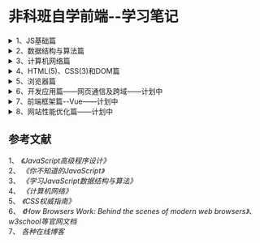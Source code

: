 # 非科班自学前端--学习笔记
<details>
<summary>1、JS基础篇</summary>
  
1.1 [对象的创建和继承](https://github.com/IamHuadong/blogs/issues/1)  
1.2 [对象的浅拷贝和深拷贝](https://github.com/IamHuadong/blogs/issues/2)  
1.3 [new的过程——手写new](https://github.com/IamHuadong/blogs/issues/3)  
1.4 [对闭包的理解（垃圾回收机制）与应用（防抖、节流）](https://github.com/IamHuadong/blogs/issues/8)   
1.5 [js的异步回调、Promise及其手写](https://github.com/IamHuadong/blogs/issues/9)  
1.6 [this的指向及其4种绑定规则 ](https://github.com/IamHuadong/blogs/issues/10)  
</details>
<details>
<summary>2、数据结构与算法篇</summary>
  
2.1 [栈和队列——2个栈实现队列](https://github.com/IamHuadong/blogs/issues/4)  
2.2 [链表——js实现链表类及其方法](https://github.com/IamHuadong/blogs/issues/5)  
2.3 排序算法——[冒泡排序](https://github.com/IamHuadong/blogs/issues/6) | [归并排序](https://github.com/IamHuadong/blogs/issues/11) | [快速排序](https://github.com/IamHuadong/blogs/issues/7)  
2.4 [二叉树、堆的一些概念](https://github.com/IamHuadong/blogs/issues/12)  
2.5 [二叉树类的创建及前、中、后续遍历](https://github.com/IamHuadong/blogs/issues/13)  
</details>
<details>
<summary>3、计算机网络篇</summary>
  
3.1 [计算机网络的体系结构及其各层的作用](https://github.com/IamHuadong/blogs/issues/14)  
3.2 [网络层要点](https://github.com/IamHuadong/blogs/issues/15)  
3.3 [运输层要点](https://github.com/IamHuadong/blogs/issues/16)  
3.4 [应用层要点](https://github.com/IamHuadong/blogs/issues/17)  
3.5 [应用层协议——HTTP/1.0、1.1及2.0](https://github.com/IamHuadong/blogs/issues/18)  
3.6 [密码体制及应用——HTTPS](https://github.com/IamHuadong/blogs/issues/19)  
</details>
<details>
<summary>4、HTML(5)、CSS(3)和DOM篇</summary>
  
4.1 [HTML元素类型+CSS样式关联方式](https://github.com/IamHuadong/blogs/issues/20)  
4.2 [选择器及样式优先级](https://github.com/IamHuadong/blogs/issues/21)  
4.3 [文本行、浮动和定位](https://github.com/IamHuadong/blogs/issues/22)  
4.4 [display: none, visibility: hidden 和 opacity: 0](https://github.com/IamHuadong/blogs/issues/23)  
4.5 [HTML5新特性](https://github.com/IamHuadong/blogs/issues/24)  
4.6 [CSS新特性](https://github.com/IamHuadong/blogs/issues/25)  
4.7 [DOM事件](https://github.com/IamHuadong/blogs/issues/26)  
</details>
<details>
<summary>5、浏览器篇</summary>

5.1 [浏览器的组成](https://github.com/IamHuadong/blogs/issues/27)  
5.2 [渲染引擎（浏览器内核）工作原理——重排、重绘](https://github.com/IamHuadong/blogs/issues/28)  
5.3 [JS引擎执行原理——事件循环Event Loop](https://github.com/IamHuadong/blogs/issues/29)  
5.4 [浏览器类型检测](https://github.com/IamHuadong/blogs/issues/30)  

5.3 [浏览器缓存——强缓存和协商缓存](https://github.com/IamHuadong/blogs/issues/25)  
5.4 [浏览器内存泄漏](https://github.com/IamHuadong/blogs/issues/25)  
5.5 [浏览器输入url过程](https://github.com/IamHuadong/blogs/issues/25)  
</details>
<details>
<summary>6、开发应用篇——网页通信及跨域——计划中</summary>
   
. [图片的懒加载和预加载](https://github.com/IamHuadong/blogs/issues/25)  
. [Ajax原理、同源策略及跨域（iframe）](https://github.com/IamHuadong/blogs/issues/25)  
. [服务端推送Comet和Web Sockets——长轮询和短轮询](https://github.com/IamHuadong/blogs/issues/25)  
. [Web数据存储——sessionStorage和localStorage](https://github.com/IamHuadong/blogs/issues/25)  
. [用户身份识别——cookie、session和token](https://github.com/IamHuadong/blogs/issues/25)  
. [页面登录——MySQL+node.js](https://github.com/IamHuadong/blogs/issues/25)  
. [Web安全防范——XSS与CSRF](https://github.com/IamHuadong/blogs/issues/25)  
. [前后端交互——restful](https://github.com/IamHuadong/blogs/issues/25)  
</details>
<details>
<summary>7、前端框架篇--Vue——计划中</summary>
   
</details>
<details>
<summary>8、网站性能优化篇——计划中</summary>
   
</details>

## 参考文献
1、 *《JavaScript高级程序设计》*  
2、 *《你不知道的JavaScript》*  
3、 *《学习JavaScript数据结构与算法》*   
4、 *《计算机网络》*  
5、 *《CSS权威指南》*  
6、 *《How Browsers Work: Behind the scenes of modern web browsers》、w3school等官网文档*  
7、 *各种在线博客*
